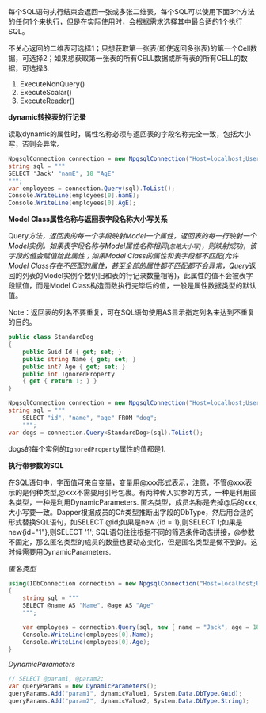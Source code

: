 每个SQL语句执行结束会返回一张或多张二维表，每个SQL可以使用下面3个方法的任何1个来执行，但是在实际使用时，会根据需求选择其中最合适的1个执行SQL。

不关心返回的二维表可选择1；只想获取第一张表(即使返回多张表)的第一个Cell数据，可选择2；如果想获取第一张表的所有CELL数据或所有表的所有CELL的数据，可选择3.

1. ExecuteNonQuery()
2. ExecuteScalar()
3. ExecuteReader()

**dynamic转换表的行记录**

读取dynamic的属性时，属性名称必须与返回表的字段名称完全一致，包括大小写，否则会异常。

```csharp
NpgsqlConnection connection = new NpgsqlConnection("Host=localhost;Username=postgres;Password=123456;Database=postgres");
string sql = """
SELECT 'Jack' "namE", 18 "AgE"
""";
var employees = connection.Query(sql).ToList();
Console.WriteLine(employees[0].namE);
Console.WriteLine(employees[0].AgE);
```

**Model Class属性名称与返回表字段名称大小写关系**

Query*方法，返回表的每一个字段映射Model一个属性，返回表的每一行映射一个Model实例。如果表字段名称与Model属性名称相同(`忽略大小写`)，则映射成功，该字段的值会赋值给此属性；如果Model Class的属性和表字段都不匹配(允许Model Class存在不匹配的属性，甚至全部的属性都不匹配都不会异常，Query*返回的列表的Model实例个数仍旧和表的行记录数量相等)，此属性的值不会被表字段赋值，而是Model Class构造函数执行完毕后的值，一般是属性数据类型的默认值。

Note：返回表的列名不要重复，可在SQL语句使用AS显示指定列名来达到不重复的目的。

```csharp
public class StandardDog
{
    public Guid Id { get; set; }
    public string Name { get; set; }
    public int? Age { get; set; }
    public int IgnoredProperty
    { get { return 1; } }
}
```

```csharp
NpgsqlConnection connection = new NpgsqlConnection("Host=localhost;Username=postgres;Password=123456;Database=postgres");
string sql = """
    SELECT "id", "name", "age" FROM "dog";
    """;
var dogs = connection.Query<StandardDog>(sql).ToList();
```

dogs的每个实例的`IgnoredProperty`属性的值都是1.

**执行带参数的SQL**

在SQL语句中，字面值可来自变量，变量用@xxx形式表示，注意，不管@xxx表示的是何种类型,@xxx不需要用引号包裹。有两种传入实参的方式，一种是利用匿名类型，一种是利用DynamicParameters.
匿名类型，成员名称是去掉@后的xxx,大小写要一致。Dapper根据成员的C#类型推断出字段的DbType，然后用合适的形式替换SQL语句，如SELECT @id;如果是new {id = 1},则SELECT 1;如果是new{id="1"},则SELECT '1';
SQL语句往往根据不同的筛选条件动态拼接，@参数不固定，那么匿名类型的成员的数量也要动态变化，但是匿名类型是做不到的。这时候需要用DynamicParameters.

*匿名类型*

```csharp
using(IDbConnection connection = new NpgsqlConnection("Host=localhost;Username=postgres;Password=123456;Database=postgres"))
{
    string sql = """
    SELECT @name AS "Name", @age AS "Age"
    """;

    var employees = connection.Query(sql, new { name = "Jack", age = 18 }).ToList();
    Console.WriteLine(employees[0].Name);
    Console.WriteLine(employees[0].Age);
}
```

*DynamicParameters*

```csharp
// SELECT @param1, @param2;
var queryParams = new DynamicParameters();
queryParams.Add("param1", dynamicValue1, System.Data.DbType.Guid);
queryParams.Add("param2", dynamicValue2, System.Data.DbType.String);
```